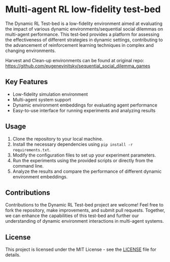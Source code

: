 # Multi-agent RL low-fidelity test-bed

The Dynamic RL Test-bed is a low-fidelity environment aimed at evaluating the impact of various dynamic environments/sequential social dilemmas on multi-agent performance. This test-bed provides a platform for assessing the effectiveness of different strategies in dynamic settings, contributing to the advancement of reinforcement learning techniques in complex and changing environments.

Harvest and Clean-up environments can be found at original repo: https://github.com/eugenevinitsky/sequential_social_dilemma_games

## Key Features
- Low-fidelity simulation environment
- Multi-agent system support
- Dynamic environment embeddings for evaluating agent performance
- Easy-to-use interface for running experiments and analyzing results

## Usage
1. Clone the repository to your local machine.
2. Install the necessary dependencies using `pip install -r requirements.txt`.
3. Modify the configuration files to set up your experiment parameters.
4. Run the experiments using the provided scripts or directly from the command line.
5. Analyze the results and compare the performance of different dynamic environment embeddings.

## Contributions
Contributions to the Dynamic RL Test-bed project are welcome! Feel free to fork the repository, make improvements, and submit pull requests. Together, we can enhance the capabilities of this test-bed and further our understanding of dynamic environment interactions in multi-agent systems.

## License
This project is licensed under the MIT License - see the [LICENSE](LICENSE) file for details.
